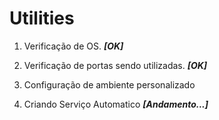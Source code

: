 # Utilities
<ol>
  <li><p>Verificação de OS.                         <i><b>[OK]</b></i></p></li>
  <li><p>Verificação de portas sendo utilizadas.    <i><b>[OK]</b></i></p></li>
  <li><p>Configuração de ambiente personalizado     <i><b<[OK]</b></i></p></li>
  <li><p>Criando Serviço Automatico                 <i><b>[Andamento...]</b></i></p></li>
</ol>
